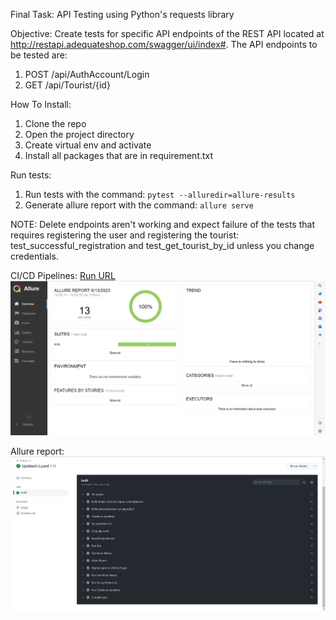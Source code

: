 Final Task: API Testing using Python's requests library

Objective: Create tests for specific API endpoints of the REST API located at http://restapi.adequateshop.com/swagger/ui/index#. The API endpoints to be tested are:

1. POST /api/AuthAccount/Login
2. GET /api/Tourist/{id}

How To Install:
1. Clone the repo
2. Open the project directory
3. Create virtual env and activate
4. Install all packages that are in requirement.txt

Run tests:
1. Run tests with the command: `pytest --alluredir=allure-results`
2. Generate allure report with the command: `allure serve`

NOTE: Delete endpoints aren't working and expect failure of the tests that requires registering the user and registering the tourist:
test_successful_registration and test_get_tourist_by_id unless you change credentials.

CI/CD Pipelines:
[Run URL 
](https://github.com/megi1t/Final_Project_testing/actions/runs/5253908641/jobs/9491839161)
![img_1.png](img_1.png)

Allure report:
![img.png](img.png)

